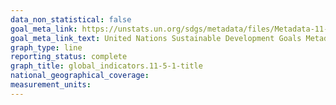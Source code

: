 ```yaml
---
data_non_statistical: false
goal_meta_link: https://unstats.un.org/sdgs/metadata/files/Metadata-11-05-01.pdf
goal_meta_link_text: United Nations Sustainable Development Goals Metadata (PDF 224 KB)
graph_type: line
reporting_status: complete
graph_title: global_indicators.11-5-1-title
national_geographical_coverage: 
measurement_units: 
---
```

